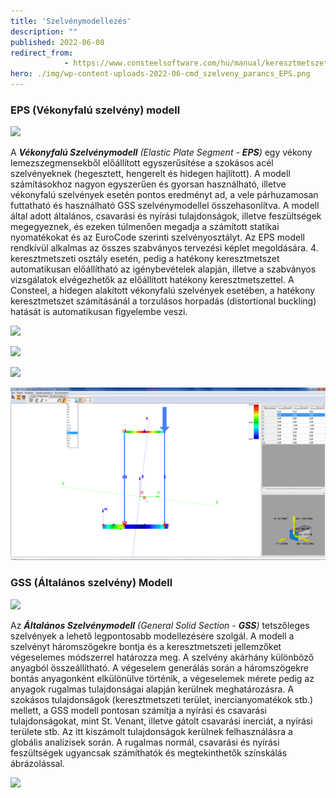 ```yaml
---
title: 'Szelvénymodellezés'
description: ""
published: 2022-06-08
redirect_from: 
            - https://www.consteelsoftware.com/hu/manual/keresztmetszet-modul/szelvenymodellezes/
hero: ./img/wp-content-uploads-2022-06-cmd_szelveny_parancs_EPS.png
---
```

<!-- wp:heading {"level":3} -->

### EPS (Vékonyfalú szelvény) modell

<!-- /wp:heading -->

<!-- wp:image {"align":"center","id":37462,"sizeSlug":"full","linkDestination":"media"} -->

[![](https://consteelsoftware.com/wp-content/uploads/2022/06/cmd_szelveny_parancs_EPS.png)](./img/wp-content-uploads-2022-06-cmd_szelveny_parancs_EPS.png)

<!-- /wp:image -->

<!-- wp:paragraph {"align":"justify"} -->

A _**Vékonyfalú Szelvénymodell** (Elastic Plate Segment - **EPS**)_ egy vékony lemezszegmensekből előállított egyszerűsítése a szokásos acél szelvényeknek (hegesztett, hengerelt és hidegen hajlított). A modell számításokhoz nagyon egyszerűen és gyorsan használható, illetve vékonyfalú szelvények esetén pontos eredményt ad, a vele párhuzamosan futtatható és használható GSS szelvénymodellel összehasonlítva. A modell által adott általános, csavarási és nyírási tulajdonságok, illetve feszültségek megegyeznek, és ezeken túlmenően megadja a számított statikai nyomatékokat és az EuroCode szerinti szelvényosztályt. Az EPS modell rendkívül alkalmas az összes szabványos tervezési képlet megoldására. 4. keresztmetszeti osztály esetén, pedig a hatékony keresztmetszet automatikusan előállítható az igénybevételek alapján, illetve a szabványos vizsgálatok elvégezhetők az előállított hatékony keresztmetszettel. A Consteel, a hidegen alakított vékonyfalú szelvények esetében, a hatékony keresztmetszet számításánál a torzulásos horpadás (distortional buckling) hatását is automatikusan figyelembe veszi.

<!-- /wp:paragraph -->

<!-- wp:columns {"verticalAlignment":"center","align":"wide"} -->

<!-- wp:column {"verticalAlignment":"center"} -->

<!-- wp:image {"align":"center","id":8471,"width":195,"height":372,"sizeSlug":"large","linkDestination":"media"} -->

[![](https://consteelsoftware.com/wp-content/uploads/2021/04/11-3-eps-model2.jpg)](./img/wp-content-uploads-2021-04-11-3-eps-model2.jpg)

<!-- /wp:image -->

<!-- /wp:column -->

<!-- wp:column {"verticalAlignment":"center"} -->

<!-- wp:image {"align":"center","id":8477,"sizeSlug":"large","linkDestination":"media"} -->

[![](https://consteelsoftware.com/wp-content/uploads/2021/04/11-3-eps-model3.png)](./img/wp-content-uploads-2021-04-11-3-eps-model3.png)

<!-- /wp:image -->

<!-- /wp:column -->

<!-- wp:column {"verticalAlignment":"center"} -->

<!-- wp:image {"align":"center","id":8483,"sizeSlug":"large","linkDestination":"media"} -->

[![](https://consteelsoftware.com/wp-content/uploads/2021/04/11-3-eps-model4.png)](./img/wp-content-uploads-2021-04-11-3-eps-model4.png)

<!-- /wp:image -->

<!-- /wp:column -->

<!-- /wp:columns -->

<!-- wp:image {"id":37478,"width":1024,"height":561,"sizeSlug":"large","linkDestination":"media","className":"is-style-editorskit-rounded"} -->

[![](./img/wp-content-uploads-2022-06-scr_szelveny_EPS_feszultseg-1024x561.png)](https://consteelsoftware.com/wp-content/uploads/2022/06/scr_szelveny_EPS_feszultseg.png)

<!-- /wp:image -->

<!-- wp:spacer -->

<!-- /wp:spacer -->

<!-- wp:heading {"level":3} -->

### GSS (Általános szelvény) Modell

<!-- /wp:heading -->

<!-- wp:image {"id":37470,"sizeSlug":"full","linkDestination":"media"} -->

[![](https://consteelsoftware.com/wp-content/uploads/2022/06/cmd_szelveny_parancs_GSS.png)](./img/wp-content-uploads-2022-06-cmd_szelveny_parancs_GSS.png)

<!-- /wp:image -->

<!-- wp:columns -->

<!-- wp:column {"width":"66.66%"} -->

<!-- wp:paragraph {"align":"justify"} -->

Az _**Általános Szelvénymodell** (General Solid Section_ - _**GSS**)_ tetszőleges szelvények a lehető legpontosabb modellezésére szolgál. A modell a szelvényt háromszögekre bontja és a keresztmetszeti jellemzőket végeselemes módszerrel határozza meg. A szelvény akárhány különböző anyagból összeállítható. A végeselem generálás során a háromszögekre bontás anyagonként elkülönülve történik, a végeselemek mérete pedig az anyagok rugalmas tulajdonságai alapján kerülnek meghatározásra. A szokásos tulajdonságok (keresztmetszeti terület, inercianyomatékok stb.) mellett, a GSS modell pontosan számítja a nyírási és csavarási tulajdonságokat, mint St. Venant, illetve gátolt csavarási inerciát, a nyírási területe stb. Az itt kiszámolt tulajdonságok kerülnek felhasználásra a globális analízisek során. A rugalmas normál, csavarási és nyírási feszültségek ugyancsak számíthatók és megtekinthetők színskálás ábrázolással.

<!-- /wp:paragraph -->

<!-- /wp:column -->

<!-- wp:column {"width":"33.33%"} -->

<!-- wp:image {"id":8502,"sizeSlug":"large","linkDestination":"media"} -->

[![](https://consteelsoftware.com/wp-content/uploads/2021/04/11-3-2-gss-model.jpg)](./img/wp-content-uploads-2021-04-11-3-2-gss-model.jpg)

<!-- /wp:image -->

<!-- /wp:column -->

<!-- /wp:columns -->
